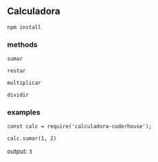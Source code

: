 ## Calculadora

```npm install```

### methods

```sumar```

```restar```

```multiplicar```

```dividir```

### examples

```const calc = require('calculadora-coderhouse');```


```calc.sumar(1, 2)```

output: ```3```